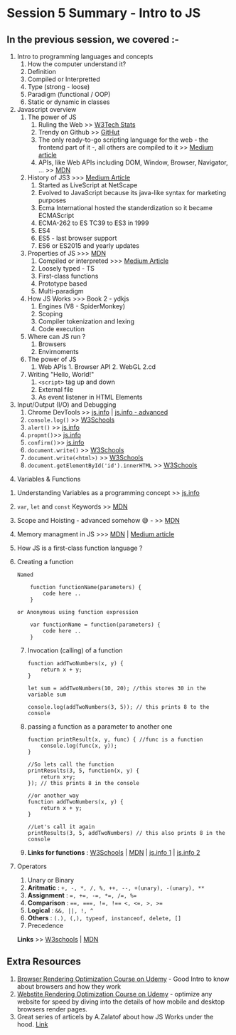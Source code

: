 # Session 5 Summary - Intro to JS

## In the previous session, we covered :-

1. Intro to programming languages and concepts
    1. How the computer understand it?
    2. Definition
    3. Compiled or Interpretted
    4. Type (strong - loose)
    5. Paradigm (functional / OOP)
    6. Static or dynamic in classes
2. Javascript overview
    1. The power of JS
        1. Ruling the Web >> [W3Tech Stats](https://w3techs.com/technologies/details/cp-javascript/all/all)
        2. Trendy on Github >> [GitHut](https://githut.info/)
        3. The only ready-to-go scripting language for the web - the frontend part of it -, all others are compiled to it >> [Medium article](https://codeburst.io/8-javascript-alternatives-for-web-developers-to-consider-22f8d38bdfa9)
        4. APIs, like Web APIs including DOM, Window, Browser, Navigator, ... >> [MDN](https://developer.mozilla.org/en-US/docs/Web/API)
    2. History of JS3 >>> [Medium Article](https://medium.com/@madasamy/javascript-brief-history-and-ecmascript-es6-es7-es8-features-673973394df4)
        1. Started as LiveScript at NetScape
        2. Evolved to JavaScript because its java-like syntax for marketing purposes
        3. Ecma International hosted the standerdization so it became ECMAScript
        4. ECMA-262 to ES TC39 to ES3 in 1999
        5. ES4
        6. ES5 - last browser support
        7. ES6 or ES2015 and yearly updates
    3. Properties of JS >>> [MDN](https://developer.mozilla.org/en-US/docs/Web/JavaScript)
        1. Compiled or interpreted >>> [Medium Article](https://medium.com/@bvipul/javascript-interpreted-or-compiled-eeb1403fe814)
        2. Loosely typed - TS
        3. First-class functions <!-- I may move this to the functions section -->
        4. Prototype based <!-- I may move this to the Objects section -->
        5. Multi-paradigm
    4. How JS Works >>> Book 2 - ydkjs
        1. Engines (V8 - SpiderMonkey)
        2. Scoping
        3. Compiler tokenization and lexing
        4. Code execution
    5. Where can JS run ?
        1. Browsers
        2. Envirnoments
    6. The power of JS
        1. Web APIs 1. Browser API 2. WebGL
           2.cd
    7. Writing "Hello, World!"
        1. `<script>` tag up and down <!-- Don't forget to explain the difference in the DOM part-->
        2. External file
        3. As event listener in HTML Elements <!--We gonna know this later on-->
3. Input/Output (I/O) and Debugging
    1. Chrome DevTools >> [js.info](http://javascript.info/devtools) | [js.info - advanced](http://javascript.info/debugging-chrome)
    2. `console.log()` >> [W3Schools](https://www.w3schools.com/js/js_output.asp)
    3. `alert()` >> [js.info](http://javascript.info/alert-prompt-confirm)
    4. `propmt()`>> [js.info](http://javascript.info/alert-prompt-confirm)
    5. `confirm()`>> [js.info](http://javascript.info/alert-prompt-confirm)
    6. `document.write()` >> [W3Schools](https://www.w3schools.com/js/js_output.asp)
    7. `document.write(<html>)` >> [W3Schools](https://www.w3schools.com/js/js_output.asp)
    8. `document.getElementById('id').innerHTML` >> [W3Schools](https://www.w3schools.com/js/js_output.asp)

4)  Variables & Functions

1.  Understanding Variables as a programming concept >> [js.info](https://javascript.info/variables)
2.  `var`, `let` and `const` Keywords >> [MDN](https://developer.mozilla.org/en-US/docs/Web/JavaScript/Guide/Grammar_and_types#Declarations)
3.  Scope and Hoisting - advanced somehow :sweat_smile: - >> [MDN](https://developer.mozilla.org/en-US/docs/Web/JavaScript/Guide/Grammar_and_types#Variable_scope)
4.  Memory managment in JS >>> [MDN](https://developer.mozilla.org/en-US/docs/Web/JavaScript/Memory_Management) | [Medium article](https://medium.com/front-end-weekly/understanding-javascript-memory-management-using-garbage-collection-35ed4954a67f)
5.  How JS is a first-class function language ? <!-- Discussed more in the Objects section -->
6.  Creating a function

        Named

        	function functionName(parameters) {
        		code here ..
        	}

        or Anonymous using function expression

            var functionName = function(parameters) {
                code here ..
            }

    7.  Invocation (calling) of a function

            function addTwoNumbers(x, y) {
                return x + y;
            }

            let sum = addTwoNumbers(10, 20); //this stores 30 in the variable sum

            console.log(addTwoNumbers(3, 5)); // this prints 8 to the console

    8.  passing a function as a parameter to another one

            function printResult(x, y, func) { //func is a function
                console.log(func(x, y));
            }

            //So lets call the function
            printResults(3, 5, function(x, y) {
                return x+y;
            }); // this prints 8 in the console

            //or another way
            function addTwoNumbers(x, y) {
                return x + y;
            }

            //Let's call it again
            printResults(3, 5, addTwoNumbers) // this also prints 8 in the console

    9.  **Links for functions** : [W3Schools](https://www.w3schools.com/js/js_functions.asp) | [MDN](https://developer.mozilla.org/en-US/docs/Web/JavaScript/Guide/Functions) | [js.info 1](https://javascript.info/function-basics) | [js.info 2](https://javascript.info/function-expressions-arrows)

7.  Operators

    1. Unary or Binary
    2. **Aritmatic** : `+, -, *, /, %, ++, --, +(unary), -(unary), **`
    3. **Assignment** : `=, +=, -=, *=, /=, %=`
    4. **Comparison** : `==, ===, !=, !== <, <=, >, >=`
    5. **Logical** : `&&, ||, !, ^`
    6. **Others** : `(.), (,), typeof, instanceof, delete, []`
    7. Precedence

    **Links** >> [W3schools](https://www.w3schools.com/js/js_operators.asp) | [MDN](https://developer.mozilla.org/en-US/docs/Web/JavaScript/Guide/Expressions_and_Operators)

## Extra Resources

1. [Browser Rendering Optimization Course on Udemy](https://www.udacity.com/course/browser-rendering-optimization--ud860) - Good Intro to know about browsers and how they work
2. [Webstite Rendering Optimization Course on Udemy](https://www.udacity.com/course/website-performance-optimization--ud884) - optimize any website for speed by diving into the details of how mobile and desktop browsers render pages.
3. Great series of articels by A.Zalatof about how JS Works under the hood. [Link](https://blog.sessionstack.com/how-does-javascript-actually-work-part-1-b0bacc073cf)
